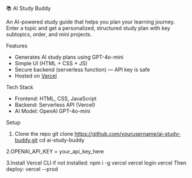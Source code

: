 📚 AI Study Buddy

An AI-powered study guide that helps you plan your learning journey.  
Enter a topic and get a personalized, structured study plan with key subtopics, order, and mini projects.

Features
- Generates AI study plans using GPT-4o-mini  
- Simple UI (HTML + CSS + JS)  
- Secure backend (serverless function) — API key is safe  
- Hosted on [Vercel](https://vercel.com)

Tech Stack
- Frontend: HTML, CSS, JavaScript  
- Backend: Serverless API (Vercel)  
- AI Model: OpenAI GPT-4o-mini  

Setup

1. Clone the repo
git clone https://github.com/yourusername/ai-study-buddy.git
cd ai-study-buddy

2.OPENAI_API_KEY = your_api_key_here

3.Install Vercel CLI if not installed:
npm i -g vercel
vercel login
vercel
Then deploy:
vercel --prod
